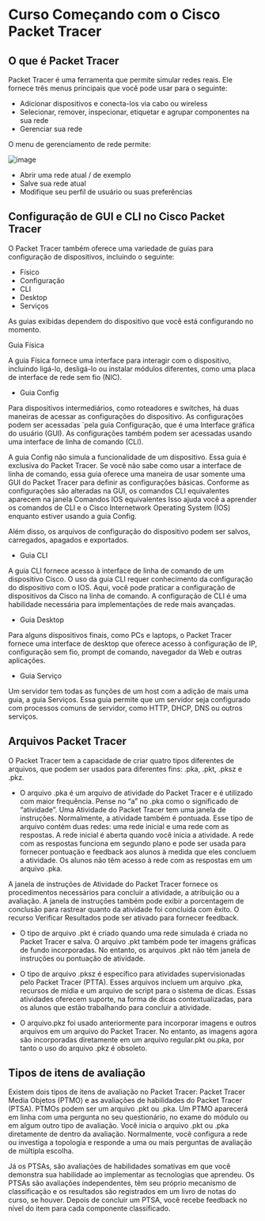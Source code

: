 # **Curso Começando com o Cisco Packet Tracer**

## O que é Packet Tracer

Packet Tracer é uma ferramenta que permite simular redes reais. Ele fornece três menus principais que você pode usar para o seguinte:

* Adicionar dispositivos e conecta-los via cabo ou wireless
* Selecionar, remover, inspecionar, etiquetar e agrupar componentes na sua rede
* Gerenciar sua rede

O menu de gerenciamento de rede permite:

![image](https://github.com/micvet/cisco_network/assets/86981990/55416453-e3db-4235-b30e-45b8948f491e)


* Abrir uma rede atual / de exemplo
* Salve sua rede atual
* Modifique seu perfil de usuário ou suas preferências

## Configuração de GUI e CLI no Cisco Packet Tracer
O Packet Tracer também oferece uma variedade de guias para configuração de dispositivos, incluindo o seguinte:

* Físico
* Configuração
* CLI
* Desktop
* Serviços


As guias exibidas dependem do dispositivo que você está configurando no momento.

Guia Física

A guia Física fornece uma interface para interagir com o dispositivo, incluindo ligá-lo, desligá-lo ou instalar módulos diferentes, como uma placa de interface de rede sem fio (NIC).

* Guia Config

Para dispositivos intermediários, como roteadores e switches, há duas maneiras de acessar as configurações do dispositivo. As configurações podem ser acessadas ´pela guia Configuração, que é uma Interface gráfica do usuário (GUI). As configurações também podem ser acessadas usando uma interface de linha de comando (CLI).

A guia Config não simula a funcionalidade de um dispositivo. Essa guia é exclusiva do Packet Tracer. Se você não sabe como usar a interface de linha de comando, essa guia oferece uma maneira de usar somente uma GUI do Packet Tracer para definir as configurações básicas. Conforme as configurações são alteradas na GUI, os comandos CLI equivalentes aparecem na janela Comandos IOS equivalentes Isso ajuda você a aprender os comandos de CLI e o Cisco Internetwork Operating System (IOS) enquanto estiver usando a guia Config.


Além disso, os arquivos de configuração do dispositivo podem ser salvos, carregados, apagados e exportados.

* Guia CLI

A guia CLI fornece acesso à interface de linha de comando de um dispositivo Cisco. O uso da guia CLI requer conhecimento da configuração do dispositivo com o IOS. Aqui, você pode praticar a configuração de dispositivos da Cisco na linha de comando. A configuração de CLI é uma habilidade necessária para implementações de rede mais avançadas.

* Guia Desktop

Para alguns dispositivos finais, como PCs e laptops, o Packet Tracer fornece uma interface de desktop que oferece acesso à configuração de IP, configuração sem fio, prompt de comando, navegador da Web e outras aplicações.

* Guia Serviço

Um servidor tem todas as funções de um host com a adição de mais uma guia, a guia Serviços. Essa guia permite que um servidor seja configurado com processos comuns de servidor, como HTTP, DHCP, DNS ou outros serviços.

## Arquivos Packet Tracer

O Packet Tracer tem a capacidade de criar quatro tipos diferentes de arquivos, que podem ser usados para diferentes fins: .pka, .pkt, .pksz e .pkz.

* O arquivo .pka é um arquivo de atividade do Packet Tracer e é utilizado com maior frequência. Pense no “a” no .pka como o significado de “atividade”. Uma Atividade do Packet Tracer tem uma janela de instruções. Normalmente, a atividade também é pontuada. Esse tipo de arquivo contém duas redes: uma rede inicial e uma rede com as respostas. A rede inicial é aberta quando você inicia a atividade. A rede com as respostas funciona em segundo plano e pode ser usada para fornecer pontuação e feedback aos alunos à medida que eles concluem a atividade. Os alunos não têm acesso à rede com as respostas em um arquivo .pka.

A janela de instruções de Atividade do Packet Tracer fornece os procedimentos necessários para concluir a atividade, a atribuição ou a avaliação. A janela de instruções também pode exibir a porcentagem de conclusão para rastrear quanto da atividade foi concluída com êxito. O recurso Verificar Resultados pode ser ativado para fornecer feedback.

* O tipo de arquivo .pkt é criado quando uma rede simulada é criada no Packet Tracer e salva. O arquivo .pkt também pode ter imagens gráficas de fundo incorporadas. No entanto, os arquivos .pkt não têm janela de instruções ou pontuação de atividade.

* O tipo de arquivo .pksz é específico para atividades supervisionadas pelo Packet Tracer (PTTA). Esses arquivos incluem um arquivo .pka, recursos de mídia e um arquivo de script para o sistema de dicas. Essas atividades oferecem suporte, na forma de dicas contextualizadas, para os alunos que estão trabalhando para concluir a atividade.

* O arquivo.pkz foi usado anteriormente para incorporar imagens e outros arquivos em um arquivo do Packet Tracer. No entanto, as imagens agora são incorporadas diretamente em um arquivo regular.pkt ou.pka, por tanto o uso do arquivo .pkz é obsoleto.

## Tipos de itens de avaliação

Existem dois tipos de itens de avaliação no Packet Tracer: Packet Tracer Media Objetos (PTMO) e as avaliações de habilidades do Packet Tracer (PTSA). PTMOs podem ser um arquivo .pkt ou .pka. Um PTMO aparecerá em linha com uma pergunta no seu questionário, no exame do módulo ou em algum outro tipo de avaliação. Você inicia o arquivo .pkt ou .pka diretamente de dentro da avaliação. Normalmente, você configura a rede ou investiga a topologia e responde a uma ou mais perguntas de avaliação de múltipla escolha.

Já os PTSAs, são avaliações de habilidades somativas em que você demonstra sua habilidade ao implementar as tecnologias que aprendeu. Os PTSAs são avaliações independentes, têm seu próprio mecanismo de classificação e os resultados são registrados em um livro de notas do curso, se houver. Depois de concluir um PTSA, você recebe feedback no nível do item para cada componente classificado.



